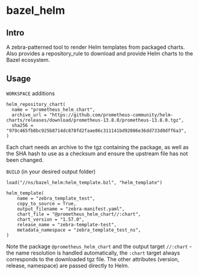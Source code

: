 # bazel_helm

## Intro

A zebra-patterned tool to render Helm templates from packaged charts. Also provides a repository_rule to download and provide Helm charts to the Bazel ecosystem.

## Usage

`WORKSPACE` additions

```
helm_repository_chart(
  name = "prometheus_helm_chart",
  archive_url = "https://github.com/prometheus-community/helm-charts/releases/download/prometheus-13.8.0/prometheus-13.8.0.tgz",
  sha256 = "979c465fb0bc925b8714dc878fd2faae86c311141bd92086e36dd733d0dff6a3",
)
```

Each chart needs an archive to the tgz containing the package, as well as the SHA hash to use as a checksum and ensure the upstream file has not been changed.

`BUILD` (in your desired output folder)

```
load("//ns/bazel_helm:helm_template.bzl", "helm_template")

helm_template(
    name = "zebra_template_test",
    copy_to_source = True,
    output_filename = "zebra-manifest.yaml",
    chart_file = "@prometheus_helm_chart//:chart",
    chart_version = "1.57.0",
    release_name = "zebra-template-test",
    metadata_namespace = "zebra_template_test_ns",
)
```

Note the package `@prometheus_helm_chart` and the output target `//:chart` - the name resolution is handled automatically, the `:chart` target always corresponds to the downloaded tgz file. The other attributes (version, release, namespace) are passed directly to Helm.
